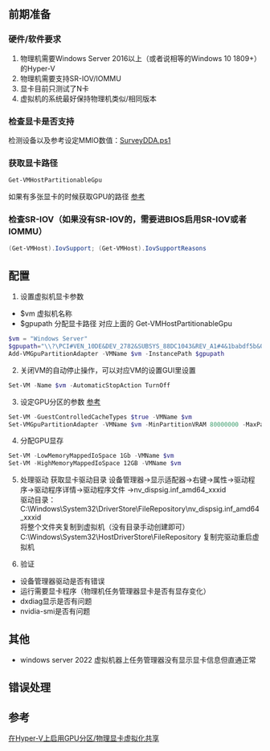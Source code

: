 ## 前期准备
### 硬件/软件要求
1. 物理机需要Windows Server 2016以上（或者说相等的Windows 10 1809+）的Hyper-V
2. 物理机需要支持SR-IOV/IOMMU
3. 显卡目前只测试了N卡
4. 虚拟机的系统最好保持物理机类似/相同版本

### 检查显卡是否支持
检测设备以及参考设定MMIO数值：[SurveyDDA.ps1](https://raw.githubusercontent.com/MicrosoftDocs/Virtualization-Documentation/live/hyperv-tools/DiscreteDeviceAssignment/SurveyDDA.ps1)

### 获取显卡路径
```powershell
Get-VMHostPartitionableGpu
```
如果有多张显卡的时候获取GPU的路径 [参考](https://blog.shigure.fun/laptop_gpu_hyperv/)

### 检查SR-IOV（如果没有SR-IOV的，需要进BIOS启用SR-IOV或者IOMMU）
```powershell
(Get-VMHost).IovSupport; (Get-VMHost).IovSupportReasons
```
## 配置

1. 设置虚拟机显卡参数

- $vm 虚拟机名称
- $gpupath 分配显卡路径 对应上面的 Get-VMHostPartitionableGpu

```powershell
$vm = "Windows Server"
$gpupath="\\?\PCI#VEN_10DE&DEV_2782&SUBSYS_88DC1043&REV_A1#4&1babdf5b&0&0009#{064092b3-625e-43bf-9eb5-dc845897xx59}\GPUPARAV"
Add-VMGpuPartitionAdapter -VMName $vm -InstancePath $gpupath
```

2. 关闭VM的自动停止操作，可以对应VM的设置GUI里设置
```powershell
Set-VM -Name $vm -AutomaticStopAction TurnOff
```

3. 设定GPU分区的参数 [参考](https://docs.microsoft.com/zh-cn/windows/win32/hyperv_v2/msvm-partitionablegpu)
```powershell
Set-VM -GuestControlledCacheTypes $true -VMName $vm
Set-VMGpuPartitionAdapter -VMName $vm -MinPartitionVRAM 80000000 -MaxPartitionVRAM 100000000 -OptimalPartitionVRAM 100000000 -MinPartitionEncode 80000000 -MaxPartitionEncode 100000000 -OptimalPartitionEncode 100000000 -MinPartitionDecode 80000000 -MaxPartitionDecode 100000000 -OptimalPartitionDecode 100000000 -MinPartitionCompute 80000000 -MaxPartitionCompute 100000000 -OptimalPartitionCompute 100000000
```

4. 分配GPU显存
```powershell
Set-VM -LowMemoryMappedIoSpace 1Gb -VMName $vm
Set-VM -HighMemoryMappedIoSpace 12GB -VMName $vm
```

5. 处理驱动
获取显卡驱动目录
设备管理器->显示适配器->右键->属性->驱动程序->驱动程序详情->驱动程序文件
->nv_dispsig.inf_amd64_xxxid<br>
驱动目录：C:\Windows\System32\DriverStore\FileRepository\nv_dispsig.inf_amd64_xxxid<br>
将整个文件夹复制到虚拟机（没有目录手动创建即可）
C:\Windows\System32\HostDriverStore\FileRepository
复制完驱动重启虚拟机

6. 验证
- 设备管理器驱动是否有错误
- 运行需要显卡程序（物理机任务管理器显卡是否有显存变化）
- dxdiag显示是否有问题
- nvidia-smi是否有问题

## 其他
- windows server 2022 虚拟机器上任务管理器没有显示显卡信息但直通正常

## 错误处理

## 参考
[在Hyper-V上启用GPU分区/物理显卡虚拟化共享](https://nishikino-maki.com/archives/Hyper-V-Discrete-Device-Assignment-VMGpuPartitionAdapter.html)